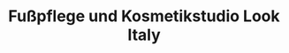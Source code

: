 ---
title: "Fußpflege und Kosmetikstudio Look Italy"
url: /bad-fallingbostel/fusspflege-und-kosmetikstudio-look-italy/
shop: Kosmetik
---